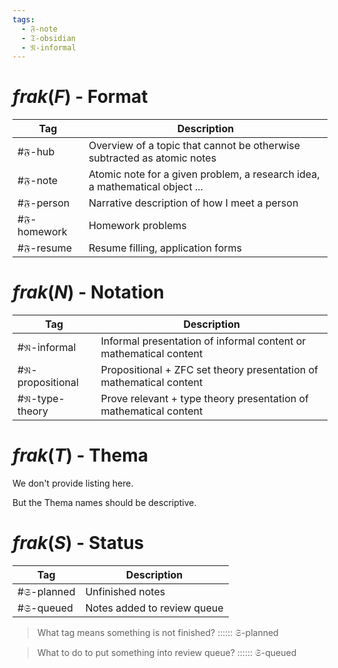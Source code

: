 ```yaml
---
tags:
  - 𝔉-note
  - 𝔗-obsidian
  - 𝔑-informal
---
```

# $frak(F)$ - Format
| Tag          | Description                                                                 |
| ------------ | --------------------------------------------------------------------------- |
| #𝔉-hub      | Overview of a topic that cannot be otherwise subtracted as atomic notes     |
| #𝔉-note     | Atomic note for a given problem, a research idea, a mathematical object ... |
| #𝔉-person   | Narrative description of how I meet a person                                |
| #𝔉-homework | Homework problems                                                           |
| #𝔉-resume   | Resume filling, application forms                                           |

# $frak(N)$ - Notation
| Tag               | Description                                                         |
| ----------------- | ------------------------------------------------------------------- |
| #𝔑-informal      | Informal presentation of informal content or mathematical content   |
| #𝔑-propositional | Propositional + ZFC set theory presentation of mathematical content |
| #𝔑-type-theory   | Prove relevant + type theory presentation of mathematical content   |

# $frak(T)$ - Thema

We don't provide listing here. 

But the Thema names should be descriptive. 

# $frak(S)$ - Status
| Tag         | Description                 |
| ----------- | --------------------------- |
| #𝔖-planned | Unfinished notes            |
| #𝔖-queued  | Notes added to review queue |

> What tag means something is not finished?
> ::::::
> 𝔖-planned
<!--SR:!2024-12-02,8,250-->

> What to do to put something into review queue?
> ::::::
> 𝔖-queued
<!--SR:!2024-12-03,9,250-->

